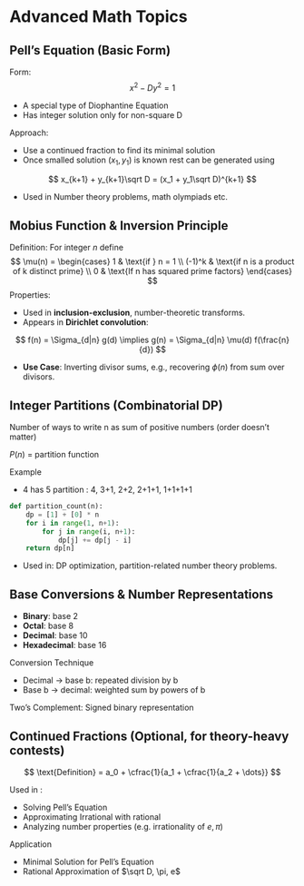 # Advanced Math Topics

## Pell’s Equation (Basic Form)

Form:
$$
x^2 - D y^2 = 1
$$

- A special type of Diophantine Equation
- Has integer solution only for non-square D

Approach:

- Use a continued fraction to find its minimal solution
- Once smalled solution $(x_1, y_1)$ is known rest can be generated using

$$
x_{k+1} + y_{k+1}\sqrt D = (x_1 + y_1\sqrt D)^{k+1}
$$

- Used in Number theory problems, math olympiads etc.

## Mobius Function & Inversion Principle

Definition: For integer $n$ define
$$
\mu(n) = \begin{cases}
1 & \text{if } n = 1 \\
(-1)^k & \text{if n is a product of k distinct prime} \\
0 & \text{If n has squared prime factors}
\end{cases}
$$
Properties:

- Used in **inclusion-exclusion**, number-theoretic transforms.
- Appears in **Dirichlet convolution**:

$$
f(n) = \Sigma_{d|n} g(d) \implies g(n) = \Sigma_{d|n} \mu(d) f(\frac{n}{d})
$$

- **Use Case**: Inverting divisor sums, e.g., recovering $\phi(n)$ from sum over divisors.

## Integer Partitions (Combinatorial DP)

Number of ways to write n as sum of positive numbers (order doesn’t matter)

$P(n)$ = partition function

Example

- 4 has 5 partition : 4, 3+1, 2+2, 2+1+1, 1+1+1+1

````python
def partition_count(n):
    dp = [1] + [0] * n
    for i in range(1, n+1):
        for j in range(i, n+1):
            dp[j] += dp[j - i]
    return dp[n]
````

- Used in: DP optimization, partition-related number theory problems.

## Base Conversions & Number Representations

- **Binary**: base 2
- **Octal**: base 8
- **Decimal**: base 10
- **Hexadecimal**: base 16

Conversion Technique

- Decimal → base b: repeated division by b
- Base b → decimal: weighted sum by powers of b

Two’s Complement: Signed binary representation

## Continued Fractions (Optional, for theory-heavy contests)

$$
\text{Definition} = a_0 + \cfrac{1}{a_1 + \cfrac{1}{a_2 + \dots}}
$$

Used in :

- Solving Pell’s Equation
- Approximating Irrational with rational
- Analyzing number properties (e.g. irrationality of $e, \pi$)

Application

- Minimal Solution for Pell’s Equation
- Rational Approximation of $\sqrt D, \pi, e$